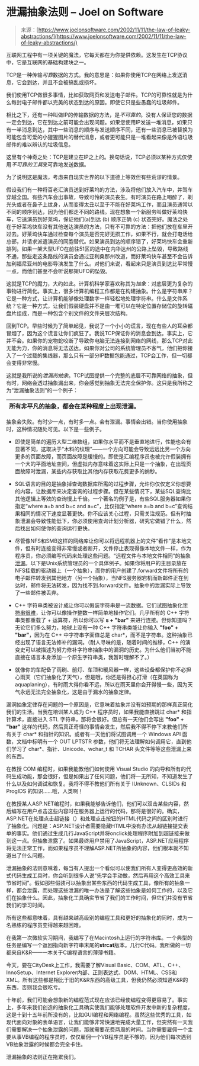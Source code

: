 <!--yml

category: 未分类

date: 2024-05-27 14:39:22

-->

# 泄漏抽象法则 – Joel on Software

> 来源：[https://www.joelonsoftware.com/2002/11/11/the-law-of-leaky-abstractions/](https://www.joelonsoftware.com/2002/11/11/the-law-of-leaky-abstractions/)

互联网工程中有一项关键的魔法，它每天都在为你提供依赖。这发生在TCP协议中，它是互联网的基础构建块之一。

TCP是一种传输*可靠*数据的方式。我的意思是：如果你使用TCP在网络上发送消息，它会到达，并且不会被搞乱或损坏。

我们使用TCP做很多事情，比如获取网页和发送电子邮件。TCP的可靠性就是为什么每封电子邮件都以完美的状态到达的原因。即使它只是些愚蠢的垃圾邮件。

相比之下，还有一种叫做IP的传输数据的方法，是*不可靠的*。没有人保证您的数据一定会到达，它在到达之前可能会出现问题。如果您使用IP发送一堆消息，如果只有一半消息到达，其中一些消息的顺序与发送顺序不同，还有一些消息已被替换为可能包含可爱的小猩猩图片的替代消息，或者更可能只是一堆看起来像是外语垃圾邮件的难以辨认的垃圾信息。

这里有个神奇之处：TCP是建立在IP之上的。换句话说，TCP必须以某种方式仅使用*不可靠的工具*来可靠地发送数据。

为了说明这是魔法，考虑来自现实世界的以下道德上等效但有些荒谬的情景。

假设我们有一种将百老汇演员送到好莱坞的方法，涉及将他们放入汽车中，并驾车穿越全国。有些汽车会出事故，导致可怜的演员丧生。有时演员在路上喝醉了，剃光头或者在鼻子上纹身，从而变得太丑以至于不能在好莱坞工作，而且演员通常以不同的顺序到达，因为他们都走不同的路线。现在想象一个新服务叫做好莱坞快车，它送演员到好莱坞，保证他们(a)到达 (b) 顺序正确 (c) 状态完好。魔法之处在于好莱坞快车没有其他送达演员的方法，只有不可靠的方法：把他们放在车里开过去。好莱坞快车通过检查每个演员是否完好无损工作，如果不行，就会打电话给总部，并请求派遣演员的同胞替代。如果演员到达的顺序错了，好莱坞快车会重新排列。如果一架大型UFO在前往51区的途中在内华达州的公路上坠毁，导致路线不通，那些走这条路线的演员会通过亚利桑那州改道，而好莱坞快车甚至不会告诉加利福尼亚州的电影导演发生了什么。对他们来说，看起来只是演员到达比平常慢一点，而他们甚至不会听说那架UFO的坠毁。

这就是TCP的魔力，大约如此。计算机科学家喜欢称其为*抽象*：对底层更为复杂的事物进行简化。事实上，很多计算机编程工作都是在构建抽象。什么是字符串库？它是一种方式，让计算机能够像处理数字一样轻松地处理字符串。什么是文件系统？它是一种方式，让我们假装硬盘并不是由一堆可以在特定位置存储位的旋转磁盘片组成，而是一种包含个别文件的文件夹层次结构。

回到TCP。早些时候为了简单起见，我说了一个小小的谎言，现在有些人的耳朵都冒烟了，因为这个谎言让你们疯狂了。我说TCP保证你的消息会到达。事实上，它并不会。如果你的宠物蛇咬断了导致你电脑无法连接到网络的网线，那么TCP对此无能为力，你的消息将无法送达。如果你对公司的系统管理员不客气，他们把你接入了一个过载的集线器，那么只有一部分IP数据包能通过，TCP会工作，但一切都会变得非常慢。

这就是我所说的*泄漏的抽象*。TCP试图提供一个完整的底层不可靠网络的抽象，但有时，网络会透过抽象漏出来，你会感觉到抽象无法完全保护你。这只是我所称之为“泄漏抽象法则”的一个例子：

| **所有非平凡的抽象，都会在某种程度上出现泄漏。** |
| --- |

抽象会失败。有时少一点，有时多一点。会有泄漏。事情会出错。当你使用抽象时，这种情况随处可见。以下是一些例子。

+   即使是简单的遍历大型二维数组，如果你水平而不是垂直地进行，性能也会有显著不同，这取决于“木料的纹理”——一个方向可能会导致远远比另一个方向更多的页面故障，而页面故障是缓慢的。即使是汇编程序员也被允许假装拥有一个大的平面地址空间，但虚拟内存意味着这实际上只是一个抽象，在出现页面故障时泄漏，某些内存获取比其他内存获取花费更多的纳秒。

+   SQL语言的目的是抽象掉查询数据库所需的过程步骤，允许你仅仅定义你想要的内容，让数据库来决定查询的过程步骤。但在某些情况下，某些SQL查询比其他逻辑上等效的查询慢上千倍。一个著名的例子是，有些SQL服务器如果你指定“where a=b and b=c and a=c”，比仅指定“where a=b and b=c”查询结果相同的情况下速度显著更快。你不应该关心过程，只需关注规范。但有时抽象泄漏会导致性能低下，你必须使用查询计划分析器，研究它做错了什么，然后找出如何使你的查询运行更快。

+   尽管像NFS和SMB这样的网络库让你可以将远程机器上的文件“看作”是本地文件，但有时连接变得非常慢或者断开，文件停止表现得像本地文件一样，作为程序员，你必须编写代码来处理这些问题。“远程文件与本地文件相同”的抽象[泄漏](https://www.joelonsoftware.com/articles/fog0000000041.html)。以下是Unix系统管理员的一个具体例子。如果你将用户的主目录放在NFS挂载的驱动器上（一个抽象），而你的用户创建了.forward文件将所有的电子邮件转发到其他地方（另一个抽象），当NFS服务器宕机而新邮件正在到达时，邮件将无法转发，因为找不到.forward文件。抽象中的泄漏实际上导致了一些邮件被丢弃。

+   C++ 字符串类被设计成让你可以假装字符串是一流数据。它们试图抽象化[字符串很难](https://www.joelonsoftware.com/articles/fog0000000319.html)，让你可以像操作整数一样简单地操作它们。几乎所有的 C++ 字符串类都重载了 + 运算符，所以你可以写 **s + "bar"** 来进行连接。但你知道吗？无论它们多么努力，地球上没有一种 C++ 字符串类能让你输入 **"foo" + "bar"**，因为在 C++ 中字符串字面值总是 char*，而不是字符串。这种抽象已经出现了语言无法修补的漏洞。（耐人寻味的是，随着时间的推移，C++ 的演变史可以被描述为努力修补字符串抽象中的漏洞的历史。为什么他们当初不能直接在语言本身添加一个原生字符串类，我暂时理解不了。）

+   就像你的车配备了雨刷、前灯、车顶和暖风器一样，这些设备都保护你不必担心雨天（它们抽象化了天气），但是哦，你还是得担心打滑（在英国称为 aquaplaning），有时雨大得你看不远，所以在雨天里你会开得慢一些，因为天气永远无法完全抽象化，这是由于漏水的抽象定律。

漏洞抽象定律存在问题的一个原因是，它意味着抽象并没有如预期的那样真正简化我们的生活。当我在培训某人成为 C++ 程序员时，如果我能直接跳过 char* 和指针算术，直接进入 STL 字符串，那将会很好。但总有一天他们会写出 **"foo" + "bar"** 这样的代码，然后真正奇怪的事情会发生，然后我不得不停下来教他们所有关于 char* 和指针的知识。或者有一天他们将试图调用一个 Windows API 函数，文档中标明有一个 OUT LPTSTR 参数，他们将无法理解如何调用它，直到他们学习了 char*、指针、Unicode、wchar_t 和 TCHAR 头文件等等这些泄漏上来的东西。

在教授 COM 编程时，如果我能教他们如何使用 Visual Studio 的向导和所有的代码生成功能，那会很好，但是如果出了任何问题，他们将一无所知，不知道发生了什么以及如何调试和恢复。我将不得不教他们所有关于 IUnknown、CLSIDs 和 ProgIDS 的知识……哦，人类啊！

在教授某人ASP.NET编程时，如果我能够告诉他们，他们可以双击某些内容，然后编写在用户点击这些内容时在服务器上运行的代码，那将是很好的。确实，ASP.NET在处理点击超链接（**<a>**）和处理点击按钮的HTML代码之间的区别时进行了抽象化。问题是：ASP.NET设计者需要隐藏HTML中没有办法从超链接提交表单的事实。他们通过生成几行JavaScript并将onclick处理程序附加到超链接来做到这一点。但抽象泄露了。如果最终用户禁用了JavaScript，ASP.NET应用程序将无法正常工作，而如果程序员不理解ASP.NET所抽象的内容，他们根本就不知道出了什么问题。

泄漏抽象的法则意味着，每当有人提出一个看似可以使我们所有人变得更高效的新式代码生成工具时，你会听到很多人说“先学会手动做，然后再用这个高效工具来节省时间”。假如那些假装可以抽象出某些东西的代码生成工具，像所有的抽象一样，都会泄露，而处理这些泄漏的唯一办法是了解这些抽象是如何工作的，以及它们在抽象什么。因此，抽象化工具确实节省了我们的工作时间，但它们并没有节省我们的学习时间。

所有这些都意味着，具有越来越高级别的编程工具和更好的抽象化的同时，成为一名熟练的程序员变得越来越困难。

在我第一次微软实习期间，我编写了在Macintosh上运行的字符串库。一个典型的任务是编写一个返回指向新字符串末尾的**strcat**版本。几行C代码。我所做的一切都来自K&R——一本关于C编程语言的薄薄书籍。

今天，要在CityDesk上工作，我需要了解Visual Basic、COM、ATL、C++、InnoSetup、Internet Explorer内部、正则表达式、DOM、HTML、CSS和XML。所有这些都是相比于旧的K&R东西的高级工具，但我仍然必须知道K&R的东西，否则我会很吃亏。

十年前，我们可能会想象新的编程范式现在应该已经使编程变得更容易了。事实上，多年来我们创造的抽象化工具确实使我们能够处理软件开发中新的复杂程度，这是十到十五年前所没有的，比如GUI编程和网络编程。虽然这些优秀的工具，如现代面向对象的表单语言，让我们能够非常快速地完成大量工作，但突然有一天我们需要解决一个抽象泄露的问题，那就需要花费两周的时间。当你需要雇佣一个主要从事VB编程的程序员时，仅仅雇佣一个VB程序员是不够的，因为他们每次遇到VB抽象泄露的时候都会完全卡住。

泄漏抽象的法则正在拖累我们。

